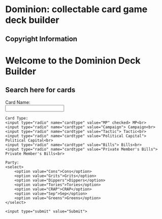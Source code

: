 # Dominion: collectable card game deck builder

## Copyright Information

<h1>Welcome to the Dominion Deck Builder</h1>

<h2> Search here for cards </h2>

<form>
	Card Name:<br>
	<input type="text" name="cardname"><br>

	Card Type:
	<input type="radio" name="cardtype" value="MP" checked> MP<br>
	<input type="radio" name="cardtype" value="Campaign"> Campaign<br>
	<input type="radio" name="cardtype" value="Tactic"> Tactic<br>
	<input type="radio" name="cardtype" value="Political Capital"> Political Capital<br>
	<input type="radio" name="cardtype" value="Bills"> Bills<br>
	<input type="radio" name="cardtype" value="Private Member's Bills"> Private Member's Bills<br>

	Party:
	<select>
  		<option value="Cons">Cons</option>
  		<option value="Grits">Grits</option>
  		<option value="Dippers">Dippers</option>
  		<option value="Tories">Tories</option>
		<option value="CRAP">CRAP</option>
		<option value="Sep">Sep</option>
		<option value="Greens">Greens</option>
	</select>

	<input type="submit" value="Submit">
</form>
